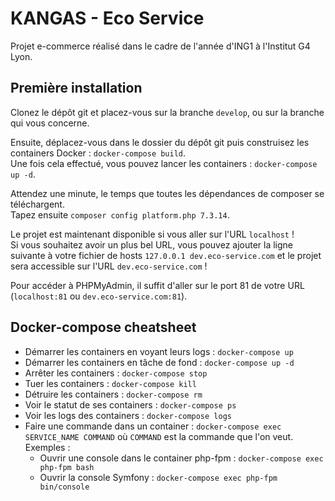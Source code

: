 # KANGAS - Eco Service

Projet e-commerce réalisé dans le cadre de l'année d'ING1 à l'Institut G4 Lyon.

## Première installation

Clonez le dépôt git et placez-vous sur la branche `develop`, ou sur la branche qui vous concerne.

Ensuite, déplacez-vous dans le dossier du dépôt git puis construisez les containers Docker : `docker-compose build`.  
Une fois cela effectué, vous pouvez lancer les containers : `docker-compose up -d`.

Attendez une minute, le temps que toutes les dépendances de composer se téléchargent.  
Tapez ensuite `composer config platform.php 7.3.14`.

Le projet est maintenant disponible si vous aller sur l'URL `localhost` !  
Si vous souhaitez avoir un plus bel URL, vous pouvez ajouter la ligne suivante à votre fichier de hosts `127.0.0.1 dev.eco-service.com` et le projet sera accessible sur l'URL `dev.eco-service.com` !

Pour accéder à PHPMyAdmin, il suffit d'aller sur le port 81 de votre URL (`localhost:81` ou `dev.eco-service.com:81`).

## Docker-compose cheatsheet

  * Démarrer les containers en voyant leurs logs : `docker-compose up`
  * Démarrer les containers en tâche de fond : `docker-compose up -d`
  * Arrêter les containers : `docker-compose stop`
  * Tuer les containers : `docker-compose kill`
  * Détruire les containers : `docker-compose rm`
  * Voir le statut de ses containers : `docker-compose ps`
  * Voir les logs des containers : `docker-compose logs`
  * Faire une commande dans un container : `docker-compose exec SERVICE_NAME COMMAND` où `COMMAND` est la commande que l'on veut. Exemples :  
    - Ouvrir une console dans le container php-fpm : `docker-compose exec php-fpm bash`  
    - Ouvrir la console Symfony : `docker-compose exec php-fpm bin/console`